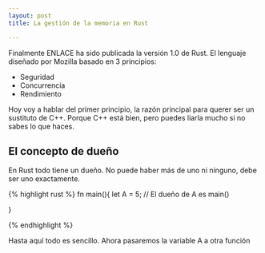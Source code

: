 ```yaml
---
layout: post
title: La gestión de la memoria en Rust

---
```


Finalmente ENLACE ha sido publicada la versión 1.0 de Rust. El lenguaje diseñado por Mozilla basado en 3 principios:

* Seguridad
* Concurrencia
* Rendimiento

Hoy voy a hablar del primer principio, la razón principal para querer ser un sustituto de C++. Porque C++ está bien, pero puedes liarla mucho si no sabes lo que haces.

## El concepto de dueño

En Rust todo tiene un dueño. No puede haber más de uno ni ninguno, debe ser uno exactamente.

{% highlight rust %}
fn main(){
	let A = 5;
    // El dueño de A es main()

}

{% endhighlight %}

Hasta aquí todo es sencillo. Ahora pasaremos la variable A a otra función